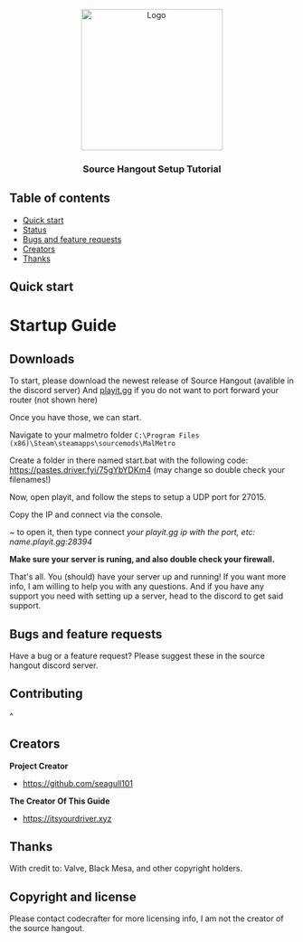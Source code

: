 <p align="center">
  <a href="https://example.com/">
    <img src="https://user-images.githubusercontent.com/73563507/197061822-ef1c9c56-399d-4afd-a836-347d98bb30e9.png" alt="Logo" width=250 height=250>
  </a>

  <h3 align="center">Source Hangout Setup Tutorial</h3>




## Table of contents

- [Quick start](#quick-start)
- [Status](#status)
- [Bugs and feature requests](#bugs-and-feature-requests)
- [Creators](#creators)
- [Thanks](#thanks)



## Quick start

# Startup Guide

## Downloads
To start, please download the newest release of Source Hangout (avalible in the discord server)
And [playit.gg](https://playit.gg/download) if you do not want to port forward your router (not shown here)


Once you have those, we can start.

Navigate to your malmetro folder `C:\Program Files (x86)\Steam\steamapps\sourcemods\MalMetro`

Create a folder in there named start.bat with the following code:
https://pastes.driver.fyi/75gYbYDKm4 (may change so double check your filenames!)

Now, open playit, and follow the steps to setup a UDP port for 27015.

Copy the IP and connect via the console. 

~ to open it, then type connect *your playit.gg ip with the port, etc: name.playit.gg:28394*

**Make sure your server is runing, and also double check your firewall.**


That's all. You (should) have your server up and running! If you want more info, I am willing to help you with any questions. And if you have any support you need with setting up a server, head to the discord to get said support.
## Bugs and feature requests

Have a bug or a feature request? Please suggest these in the source hangout discord server.

## Contributing

^

## Creators

**Project Creator**

- <https://github.com/seagull101>

**The Creator Of This Guide**

- <https://itsyourdriver.xyz>

## Thanks

With credit to: Valve, Black Mesa, and other copyright holders.

## Copyright and license

Please contact codecrafter for more licensing info, I am not the creator of the source hangout.
